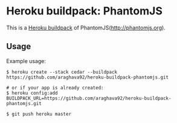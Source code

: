 Heroku buildpack: PhantomJS
=======================

This is a [Heroku buildpack](http://devcenter.heroku.com/articles/buildpacks) of PhantomJS(http://phantomjs.org).

Usage
-----

Example usage:

```shell
$ heroku create --stack cedar --buildpack https://github.com/araghava92/heroku-buildpack-phantomjs.git

# or if your app is already created:
$ heroku config:add BUILDPACK_URL=https://github.com/araghava92/heroku-buildpack-phantomjs.git

$ git push heroku master
```

